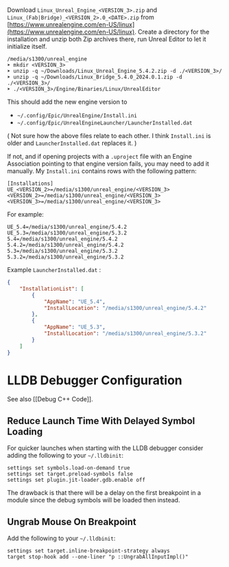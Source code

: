 Download `Linux_Unreal_Engine_<VERSION_3>.zip` and `Linux_(Fab|Bridge)_<VERSION_2>.0_<DATE>.zip` from [https://www.unrealengine.com/en-US/linux](https://www.unrealengine.com/en-US/linux).
Create a directory for the installation and unzip both Zip archives there, run Unreal Editor to let it initialize itself.
```shell
/media/s1300/unreal_engine
➤ mkdir <VERSION_3>
➤ unzip -q ~/Downloads/Linux_Unreal_Engine_5.4.2.zip -d ./<VERSION_3>/
➤ unzip -q ~/Downloads/Linux_Bridge_5.4.0_2024.0.1.zip -d ./<VERSION_3>/
➤ ./<VERSION_3>/Engine/Binaries/Linux/UnrealEditor
```

This should add the new engine version to
- `~/.config/Epic/UnrealEngine/Install.ini`
- `~/.config/Epic/UnrealEngineLauncher/LauncherInstalled.dat`

(
Not sure how the above files relate to each other.
I think `Install.ini` is older and `LauncherInstalled.dat` replaces it.
)

If not, and  if opening projects with a `.uproject` file with an Engine Association pointing to that engine version fails, you may need to add it manually.
My `Install.ini` contains rows with the following pattern:
```
[Installations]
UE_<VERSION_2>=/media/s1300/unreal_engine/<VERSION_3>
<VERSION_2>=/media/s1300/unreal_engine/<VERSION_3>
<VERSION_3>=/media/s1300/unreal_engine/<VERSION_3>
```

For example:
```[Installations]
UE_5.4=/media/s1300/unreal_engine/5.4.2
UE_5.3=/media/s1300/unreal_engine/5.3.2
5.4=/media/s1300/unreal_engine/5.4.2
5.4.2=/media/s1300/unreal_engine/5.4.2
5.3=/media/s1300/unreal_engine/5.3.2
5.3.2=/media/s1300/unreal_engine/5.3.2
```

Example `LauncherInstalled.dat` :
```json
{
    "InstallationList": [
        {
            "AppName": "UE_5.4",
            "InstallLocation": "/media/s1300/unreal_engine/5.4.2"
        },
        {
            "AppName": "UE_5.3",
            "InstallLocation": "/media/s1300/unreal_engine/5.3.2"
        }
    ]
}
```

# LLDB Debugger Configuration

See also [[Debug C++ Code]].

## Reduce Launch Time With Delayed Symbol Loading

For quicker launches when starting with the LLDB debugger consider adding the following to your `~/.lldbinit`:
```
settings set symbols.load-on-demand true
settings set target.preload-symbols false
settings set plugin.jit-loader.gdb.enable off
```

The drawback is that there will be a delay on the first breakpoint in a module since the debug symbols will be loaded then instead.


## Ungrab Mouse On Breakpoint

Add the following to your `~/.lldbinit`:
```
settings set target.inline-breakpoint-strategy always
target stop-hook add --one-liner "p ::UngrabAllInputImpl()"
```
